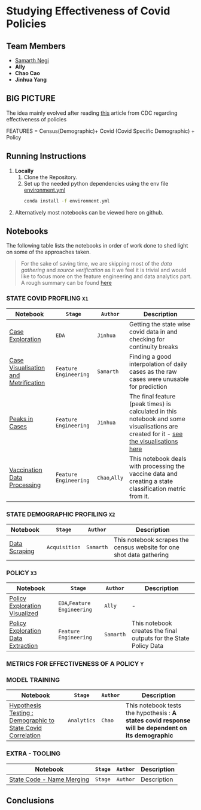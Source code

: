 # Studying Effectiveness of Covid Policies 

## Team Members 
- [Samarth Negi](https://github.com/tigboatnc)
- __Ally__
- __Chao Cao__
- __Jinhua Yang__


## BIG PICTURE 
The idea mainly evolved after reading [this]() article from CDC regarding effectiveness of policies 

FEATURES = Census(Demographic)+ Covid (Covid Specific Demographic) + Policy 



## Running Instructions 
1. __Locally__
    1. Clone the Repository.
    2. Set up the needed python dependencies using the env file [environment.yml](./extras/environment.yml)
        ```bash
        conda install -f environment.yml
        ```
2. Alternatively most notebooks can be viewed here on github. 


## Notebooks
The following table lists the notebooks in order of work done to shed light on some of the approaches taken. 


> For the sake of saving time, we are skipping most of the _data gathering_ and _source verification_ as it we feel it is trivial and would like to focus more on the feature engineering and data analytics part. A rough summary can be found [here](./extras/dataacq.md)

### STATE COVID PROFILING `X1`
|Notebook | `Stage` | `Author` | Description | 
|- |- |- |- |
|[Case Exploration](./notebooks/case-exploration.ipynb) |`EDA` |`Jinhua` |Getting the state wise covid data in and checking for continuity breaks  |
|[Case Visualisation and Metrification](./notebooks/case-visualisation-metrification.ipynb)|`Feature Engineering`|`Samarth` |Finding a good interpolation of daily cases as the raw cases were unusable for prediction |
|[Peaks in Cases](./notebooks/case-peaks-in-cases.ipynb) |`Feature Engineering` |`Jinhua` |The final feature (peak times) is calculated in this notebook and some visualisations are created for it -  [see the visualisations here](./outputs/peak_visualisations)|
|[Vaccination Data Processing](./notebooks/vaccine-data-process.ipynb) |`Feature Engineering` |`Chao`,`Ally`|This notebook deals with processing the vaccine data and creating a state classification metric from it. |

### STATE DEMOGRAPHIC PROFILING `X2`
|Notebook | `Stage` | `Author` | Description | 
|- |- |- |- |
|[Data Scraping](./notebooks/census_scraping.ipynb) | `Acquisition` | `Samarth` | This notebook scrapes the census website for one shot data gathering | 



### POLICY `X3`
|Notebook | `Stage` | `Author` | Description | 
|- |- |- |- |
|[Policy Exploration Visualized](./notebooks/policy-exploration-visual.ipynb)|`EDA`,`Feature Engineering` |`Ally` |-|
|[Policy Exploration Data Extraction](./notebooks/policy-exploration-visual.ipynb)|`Feature Engineering` |`Samarth` |This notebook creates the final outputs for the State Policy Data|

### METRICS FOR EFFECTIVENESS OF A POLICY `Y`

### MODEL TRAINING 
|Notebook | `Stage` | `Author` | Description | 
|- |- |- |- |
|[Hypothesis Testing : Demographic to State Covid Correlation](./notebooks/h1-kmeans.ipynb) | `Analytics` | `Chao` | This notebook tests the hypothesis : __A states covid response will be dependent on its demographic__ | 

### EXTRA - TOOLING 
|Notebook | `Stage` | `Author` | Description | 
|- |- |- |- |
|[State Code - Name Merging]() | `Stage` | `Author` | Description | 




## Conclusions 